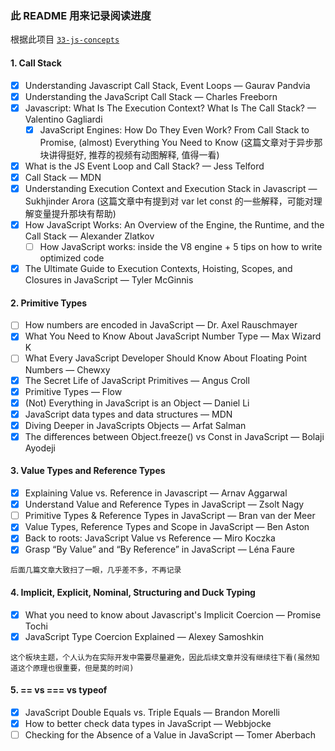 ### 此 README 用来记录阅读进度

根据此项目 [`33-js-concepts`](https://github.com/leonardomso/33-js-concepts)

#### 1. Call Stack

- [x] Understanding Javascript Call Stack, Event Loops — Gaurav Pandvia
- [x] Understanding the JavaScript Call Stack — Charles Freeborn
- [x] Javascript: What Is The Execution Context? What Is The Call Stack? — Valentino Gagliardi
  - [x] JavaScript Engines: How Do They Even Work? From Call Stack to Promise, (almost) Everything You Need to Know (这篇文章对于异步那块讲得挺好, 推荐的视频有动图解释, 值得一看)
- [x] What is the JS Event Loop and Call Stack? — Jess Telford
- [x] Call Stack — MDN
- [x] Understanding Execution Context and Execution Stack in Javascript — Sukhjinder Arora (这篇文章中有提到对 var let const 的一些解释，可能对理解变量提升那块有帮助)
- [x] How JavaScript Works: An Overview of the Engine, the Runtime, and the Call Stack — Alexander Zlatkov
  - [ ] How JavaScript works: inside the V8 engine + 5 tips on how to write optimized code
- [x] The Ultimate Guide to Execution Contexts, Hoisting, Scopes, and Closures in JavaScript — Tyler McGinnis

#### 2. Primitive Types

- [ ] How numbers are encoded in JavaScript — Dr. Axel Rauschmayer
- [x] What You Need to Know About JavaScript Number Type — Max Wizard K
- [ ] What Every JavaScript Developer Should Know About Floating Point Numbers — Chewxy
- [x] The Secret Life of JavaScript Primitives — Angus Croll
- [x] Primitive Types — Flow
- [x] (Not) Everything in JavaScript is an Object — Daniel Li
- [x] JavaScript data types and data structures — MDN
- [x] Diving Deeper in JavaScripts Objects — Arfat Salman
- [x] The differences between Object.freeze() vs Const in JavaScript — Bolaji Ayodeji

#### 3. Value Types and Reference Types
- [x] Explaining Value vs. Reference in Javascript — Arnav Aggarwal
- [x] Understand Value and Reference Types in JavaScript — Zsolt Nagy
- [ ] Primitive Types & Reference Types in JavaScript — Bran van der Meer
- [x] Value Types, Reference Types and Scope in JavaScript — Ben Aston
- [x] Back to roots: JavaScript Value vs Reference — Miro Koczka
- [x] Grasp “By Value” and “By Reference” in JavaScript — Léna Faure

`后面几篇文章大致扫了一眼，几乎差不多，不再记录`

#### 4. Implicit, Explicit, Nominal, Structuring and Duck Typing
- [x] What you need to know about Javascript's Implicit Coercion — Promise Tochi
- [x] JavaScript Type Coercion Explained — Alexey Samoshkin

`这个板块主题，个人认为在实际开发中需要尽量避免，因此后续文章并没有继续往下看(虽然知道这个原理也很重要，但是莫的时间)`

#### 5. == vs === vs typeof
- [x] JavaScript Double Equals vs. Triple Equals — Brandon Morelli
- [x] How to better check data types in JavaScript — Webbjocke
- [ ] Checking for the Absence of a Value in JavaScript — Tomer Aberbach